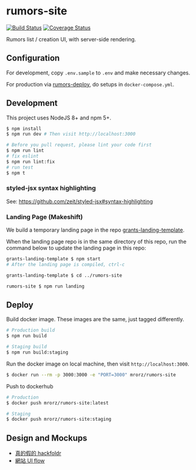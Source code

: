 # rumors-site

[![Build Status](https://travis-ci.org/cofacts/rumors-site.svg?branch=master)](https://travis-ci.org/cofacts/rumors-site) [![Coverage Status](https://coveralls.io/repos/github/cofacts/rumors-site/badge.svg?branch=master)](https://coveralls.io/github/cofacts/rumors-site?branch=master)

Rumors list / creation UI, with server-side rendering.

## Configuration

For development, copy `.env.sample` to `.env` and make necessary changes.

For production via [rumors-deploy](http://github.com/cofacts/rumors-deploy), do setups in `docker-compose.yml`.

## Development

This project uses NodeJS 8+ and npm 5+.

``` bash
$ npm install
$ npm run dev # Then visit http://localhost:3000

# Before you pull request, please lint your code first
$ npm run lint
# fix eslint
$ npm run lint:fix
# run test
$ npm t
```

### styled-jsx syntax highlighting

See: https://github.com/zeit/styled-jsx#syntax-highlighting

### Landing Page (Makeshift)

We build a temporary landing page in the repo [grants-landing-template](github.com/cofacts/grants-landing-template).

When the landing page repo is in the same directory of this repo, run the command below to update the landing page in this repo:

``` bash
grants-landing-template $ npm start
# After the landing page is compiled, ctrl-c

grants-landing-template $ cd ../rumors-site

rumors-site $ npm run landing
```

## Deploy

Build docker image. These images are the same, just tagged differently.

``` bash
# Production build
$ npm run build

# Staging build
$ npm run build:staging
```

Run the docker image on local machine, then visit `http://localhost:3000`.

``` bash
$ docker run --rm -p 3000:3000 -e "PORT=3000" mrorz/rumors-site
```

Push to dockerhub
``` bash
# Production
$ docker push mrorz/rumors-site:latest

# Staging
$ docker push mrorz/rumors-site:staging
```

## Design and Mockups

* [真的假的 hackfoldr](http://beta.hackfoldr.org/rumors)
* [網站 UI flow](https://i.imgur.com/lxas2Ic.jpg)
